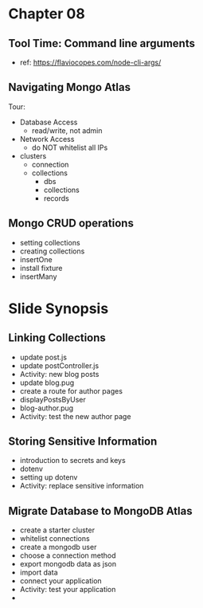 # Chapter 08
## Tool Time: Command line arguments
- ref: https://flaviocopes.com/node-cli-args/

## Navigating Mongo Atlas
Tour:
- Database Access
  - read/write, not admin
- Network Access
  - do NOT whitelist all IPs
- clusters
  - connection
  - collections
    - dbs
    - collections
    - records

## Mongo CRUD operations
- setting collections
- creating collections
- insertOne
- install fixture
- insertMany

# Slide Synopsis
## Linking Collections
- update post.js
- update postController.js
- Activity: new blog posts
- update blog.pug
- create a route for author pages
- displayPostsByUser
- blog-author.pug
- Activity: test the new author page

## Storing Sensitive Information
- introduction to secrets and keys
- dotenv
- setting up dotenv
- Activity: replace sensitive information

## Migrate Database to MongoDB Atlas
- create a starter cluster
- whitelist connections
- create a mongodb user
- choose a connection method
- export mongodb data as json
- import data
- connect your application
- Activity: test your application
- 